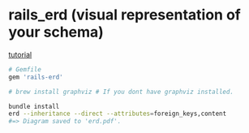 # rails_erd (visual representation of your schema)


[tutorial](https://ryanboland.com/blog/creating-a-database-diagram-with-rails-erd/)

```ruby
# Gemfile
gem 'rails-erd'
```

```bash
# brew install graphviz # If you dont have graphviz installed.

bundle install
erd --inheritance --direct --attributes=foreign_keys,content
#=> Diagram saved to 'erd.pdf'.
```
